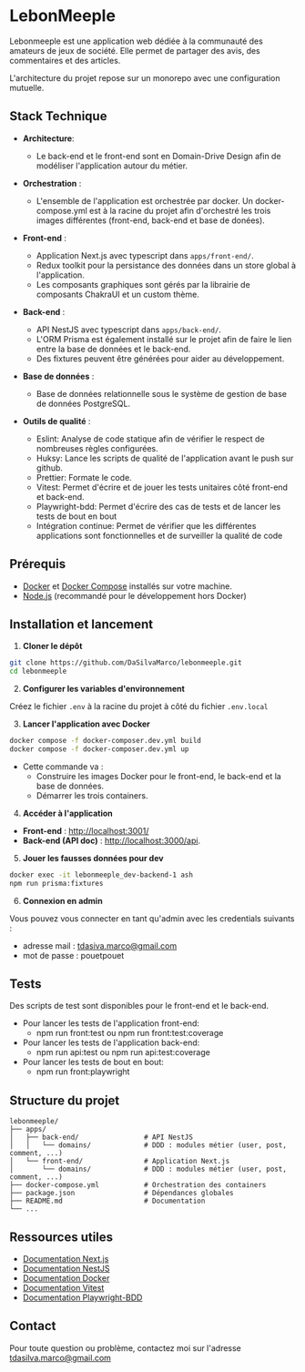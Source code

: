 # LebonMeeple

Lebonmeeple est une application web dédiée à la communauté des amateurs de jeux de société.
Elle permet de partager des avis, des commentaires et des articles.

L'architecture du projet repose sur un monorepo avec une configuration mutuelle.

## Stack Technique

- **Architecture**:
  - Le back-end et le front-end sont en Domain-Drive Design afin de modéliser l'application autour du métier.

- **Orchestration** :
    - L'ensemble de l'application est orchestrée par docker. Un docker-compose.yml est à la racine du projet afin d'orchestré les trois images différentes (front-end, back-end et base de donées).

- **Front-end** :
  - Application Next.js avec typescript dans `apps/front-end/`.
  - Redux toolkit pour la persistance des données dans un store global à l'application.
  - Les composants graphiques sont gérés par la librairie de composants ChakraUI et un custom thème.

- **Back-end** :
    - API NestJS avec typescript dans `apps/back-end/`.
    - L'ORM Prisma est également installé sur le projet afin de faire le lien entre la base de données et le back-end.
    - Des fixtures peuvent être générées pour aider au développement.

- **Base de données** : 
  - Base de données relationnelle sous le système de gestion de base de données PostgreSQL.

- **Outils de qualité** :
  - Eslint: Analyse de code statique afin de vérifier le respect de nombreuses règles configurées.
  - Huksy: Lance les scripts de qualité de l'application avant le push sur github.
  - Prettier: Formate le code.
  - Vitest: Permet d'écrire et de jouer les tests unitaires côté front-end et back-end.
  - Playwright-bdd: Permet d'écrire des cas de tests et de lancer les tests de bout en bout
  - Intégration continue: Permet de vérifier que les différentes applications sont fonctionnelles et de surveiller la qualité de code

## Prérequis

- [Docker](https://www.docker.com/get-started) et [Docker Compose](https://docs.docker.com/compose/install/) installés sur votre machine.
- [Node.js](https://nodejs.org/) (recommandé pour le développement hors Docker)

## Installation et lancement

1. **Cloner le dépôt**

```bash
git clone https://github.com/DaSilvaMarco/lebonmeeple.git
cd lebonmeeple
```

2. **Configurer les variables d'environnement**

Créez le fichier `.env` à la racine du projet à côté du fichier `.env.local`

3. **Lancer l'application avec Docker**

```bash
docker compose -f docker-composer.dev.yml build
docker compose -f docker-composer.dev.yml up
```

- Cette commande va :
  - Construire les images Docker pour le front-end, le back-end et la base de données.
  - Démarrer les trois containers.

4. **Accéder à l'application**

- **Front-end** : [http://localhost:3001/](http://localhost:3001/)
- **Back-end (API doc)** : [http://localhost:3000/api](http://localhost:3000/api).

5. **Jouer les fausses données pour dev**

```bash
docker exec -it lebonmeeple_dev-backend-1 ash
npm run prisma:fixtures
```

6. **Connexion en admin**

Vous pouvez vous connecter en tant qu'admin avec les credentials suivants :
- adresse mail : tdasiva.marco@gmail.com
- mot de passe : pouetpouet

## Tests

Des scripts de test sont disponibles pour le front-end et le back-end.
- Pour lancer les tests de l'application front-end:
  - npm run front:test ou npm run front:test:coverage
- Pour lancer les tests de l'application back-end:
  - npm run api:test ou npm run api:test:coverage
- Pour lancer les tests de bout en bout:
  - npm run front:playwright

## Structure du projet

```
lebonmeeple/
├── apps/
│   ├── back-end/                # API NestJS
│   │   └── domains/             # DDD : modules métier (user, post, comment, ...)
│   └── front-end/               # Application Next.js
│       └── domains/             # DDD : modules métier (user, post, comment, ...)
├── docker-compose.yml           # Orchestration des containers
├── package.json                 # Dépendances globales
├── README.md                    # Documentation
└── ...
```

## Ressources utiles

 - [Documentation Next.js](https://nextjs.org/docs)
 - [Documentation NestJS](https://docs.nestjs.com/)
 - [Documentation Docker](https://docs.docker.com/)
 - [Documentation Vitest](https://vitest.dev/guide/)
 - [Documentation Playwright-BDD](https://playwright.dev/docs/test-bdd)

## Contact

Pour toute question ou problème, contactez moi sur l'adresse tdasilva.marco@gmail.com